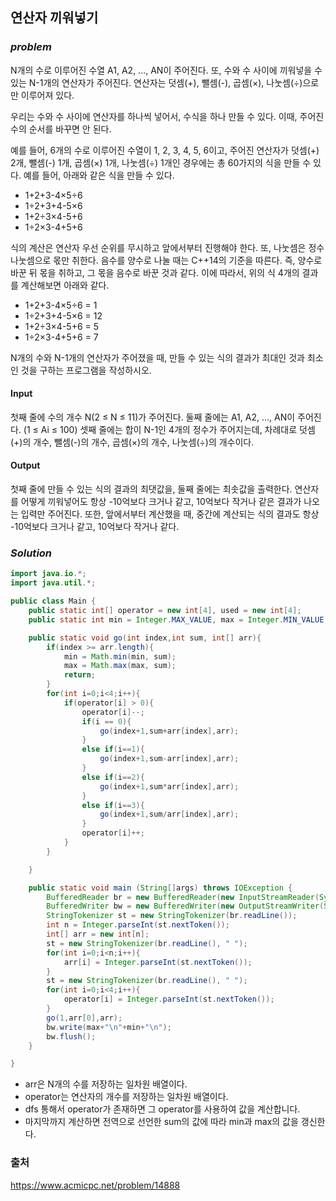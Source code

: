 ## **연산자 끼워넣기**


### ***problem***
N개의 수로 이루어진 수열 A1, A2, ..., AN이 주어진다. 또, 수와 수 사이에 끼워넣을 수 있는 N-1개의 연산자가 주어진다. 연산자는 덧셈(+), 뺄셈(-), 곱셈(×), 나눗셈(÷)으로만 이루어져 있다.

우리는 수와 수 사이에 연산자를 하나씩 넣어서, 수식을 하나 만들 수 있다. 이때, 주어진 수의 순서를 바꾸면 안 된다.

예를 들어, 6개의 수로 이루어진 수열이 1, 2, 3, 4, 5, 6이고, 주어진 연산자가 덧셈(+) 2개, 뺄셈(-) 1개, 곱셈(×) 1개, 나눗셈(÷) 1개인 경우에는 총 60가지의 식을 만들 수 있다. 예를 들어, 아래와 같은 식을 만들 수 있다.

- 1+2+3-4×5÷6
- 1÷2+3+4-5×6
- 1+2÷3×4-5+6
- 1÷2×3-4+5+6

식의 계산은 연산자 우선 순위를 무시하고 앞에서부터 진행해야 한다. 또, 나눗셈은 정수 나눗셈으로 몫만 취한다. 음수를 양수로 나눌 때는 C++14의 기준을 따른다. 즉, 양수로 바꾼 뒤 몫을 취하고, 그 몫을 음수로 바꾼 것과 같다. 이에 따라서, 위의 식 4개의 결과를 계산해보면 아래와 같다.

- 1+2+3-4×5÷6 = 1
- 1÷2+3+4-5×6 = 12
- 1+2÷3×4-5+6 = 5
- 1÷2×3-4+5+6 = 7

N개의 수와 N-1개의 연산자가 주어졌을 때, 만들 수 있는 식의 결과가 최대인 것과 최소인 것을 구하는 프로그램을 작성하시오.

#### **Input**
첫째 줄에 수의 개수 N(2 ≤ N ≤ 11)가 주어진다. 둘째 줄에는 A1, A2, ..., AN이 주어진다. (1 ≤ Ai ≤ 100) 셋째 줄에는 합이 N-1인 4개의 정수가 주어지는데, 차례대로 덧셈(+)의 개수, 뺄셈(-)의 개수, 곱셈(×)의 개수, 나눗셈(÷)의 개수이다. 

#### **Output**
첫째 줄에 만들 수 있는 식의 결과의 최댓값을, 둘째 줄에는 최솟값을 출력한다. 연산자를 어떻게 끼워넣어도 항상 -10억보다 크거나 같고, 10억보다 작거나 같은 결과가 나오는 입력만 주어진다. 또한, 앞에서부터 계산했을 때, 중간에 계산되는 식의 결과도 항상 -10억보다 크거나 같고, 10억보다 작거나 같다.

### ***Solution***
``` java
import java.io.*;
import java.util.*;

public class Main {
    public static int[] operator = new int[4], used = new int[4];
    public static int min = Integer.MAX_VALUE, max = Integer.MIN_VALUE;

    public static void go(int index,int sum, int[] arr){
        if(index >= arr.length){
            min = Math.min(min, sum);
            max = Math.max(max, sum);
            return;
        }
        for(int i=0;i<4;i++){
            if(operator[i] > 0){
                operator[i]--;
                if(i == 0){
                    go(index+1,sum+arr[index],arr);
                }
                else if(i==1){
                    go(index+1,sum-arr[index],arr);
                }
                else if(i==2){
                    go(index+1,sum*arr[index],arr);
                }
                else if(i==3){
                    go(index+1,sum/arr[index],arr);
                }
                operator[i]++;
            }
        }

    }

    public static void main (String[]args) throws IOException {
        BufferedReader br = new BufferedReader(new InputStreamReader(System.in));
        BufferedWriter bw = new BufferedWriter(new OutputStreamWriter(System.out));
        StringTokenizer st = new StringTokenizer(br.readLine());
        int n = Integer.parseInt(st.nextToken());
        int[] arr = new int[n];
        st = new StringTokenizer(br.readLine(), " ");
        for(int i=0;i<n;i++){
            arr[i] = Integer.parseInt(st.nextToken());
        }
        st = new StringTokenizer(br.readLine(), " ");
        for(int i=0;i<4;i++){
            operator[i] = Integer.parseInt(st.nextToken());
        }
        go(1,arr[0],arr);
        bw.write(max+"\n"+min+"\n");
        bw.flush();
    }

}
```
- arr은 N개의 수를 저장하는 일차원 배열이다.
- operator는 연산자의 개수를 저장하는 일차원 배열이다.
- dfs 통해서 operator가 존재하면 그 operator를 사용하여 값을 계산합니다. 
- 마지막까지 계산하면 전역으로 선언한 sum의 값에 따라 min과 max의 값을 갱신한다.



### 출처
https://www.acmicpc.net/problem/14888
